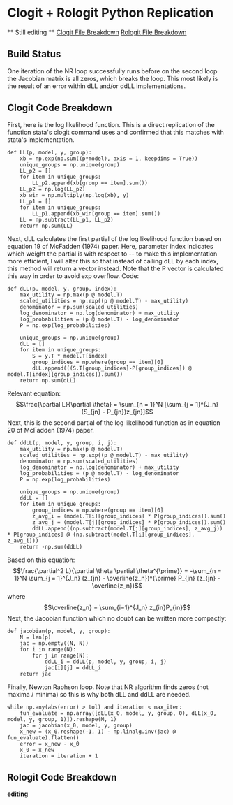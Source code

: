 # Clogit + Rologit Python Replication
** Still editing **
[Clogit File Breakdown](#clogit-code-breakdown)
[Rologit File Breakdown](#rologit-code-breakdown)
## Build Status
One iteration of the NR loop successfully runs before on the second loop the Jacobian matrix is all zeros, which breaks the loop. This most likely is the result of an error within dLL and/or ddLL implementations.
## Clogit Code Breakdown
First, here is the log likelihood function. This is a direct replication of the function stata's clogit command uses and confirmed that this matches with stata's implementation.
```
def LL(p, model, y, group):
    xb = np.exp(np.sum((p*model), axis = 1, keepdims = True))
    unique_groups = np.unique(group)
    LL_p2 = []
    for item in unique_groups:
        LL_p2.append(xb[group == item].sum())
    LL_p2 = np.log(LL_p2)
    xb_win = np.multiply(np.log(xb), y)
    LL_p1 = []
    for item in unique_groups:
        LL_p1.append(xb_win[group == item].sum()) 
    LL = np.subtract(LL_p1, LL_p2) 
    return np.sum(LL)
```
Next, dLL calculates the first partial of the log likelihood function based on equation 19 of McFadden (1974) paper. Here, parameter index indicates which weight the partial is with respect to -- to make this implementation more efficient, I will alter this so that instead of calling dLL by each index, this method will return a vector instead. Note that the P vector is calculated this way in order to avoid exp overflow. Code:
```
def dLL(p, model, y, group, index):
    max_utility = np.max(p @ model.T)
    scaled_utilities = np.exp((p @ model.T) - max_utility)
    denominator = np.sum(scaled_utilities)
    log_denominator = np.log(denominator) + max_utility
    log_probabilities = (p @ model.T) - log_denominator
    P = np.exp(log_probabilities)

    unique_groups = np.unique(group)
    dLL = []
    for item in unique_groups:
        S = y.T * model.T[index]
        group_indices = np.where(group == item)[0]
        dLL.append(((S.T[group_indices]-P[group_indices]) @ model.T[index][group_indices]).sum())
    return np.sum(dLL)
```
Relevant equation:
$$\frac{\partial L}{\partial \theta} = \sum_{n = 1}^N [\sum_{j = 1}^{J_n} (S_{jn} - P_{jn})z_{jn}]$$
Next, this is the second partial of the log likelihood function as in equation 20 of McFadden (1974) paper.
```
def ddLL(p, model, y, group, i, j):
    max_utility = np.max(p @ model.T)
    scaled_utilities = np.exp((p @ model.T) - max_utility)
    denominator = np.sum(scaled_utilities)
    log_denominator = np.log(denominator) + max_utility
    log_probabilities = (p @ model.T) - log_denominator
    P = np.exp(log_probabilities)
    
    unique_groups = np.unique(group)
    ddLL = []
    for item in unique_groups:
        group_indices = np.where(group == item)[0]
        z_avg_i = (model.T[i][group_indices] * P[group_indices]).sum()
        z_avg_j = (model.T[j][group_indices] * P[group_indices]).sum()
        ddLL.append((np.subtract(model.T[j][group_indices], z_avg_j)) * P[group_indices] @ (np.subtract(model.T[i][group_indices], z_avg_i)))
    return -np.sum(ddLL)
```
Based on this equation:
$$\frac{\partial^2 L}{\partial \theta \partial \theta^{\prime}} = -\sum_{n = 1}^N \sum_{j = 1}^{J_n} (z_{jn} - \overline{z_n})^{\prime}  P_{jn} (z_{jn} - \overline{z_n})$$
where 
$$\overline{z_n} = \sum_{i=1}^{J_n} z_{in}P_{in}$$
Next, the Jacobian function which no doubt can be written more compactly:
```
def jacobian(p, model, y, group):
    N = len(p)
    jac = np.empty((N, N))
    for i in range(N):
        for j in range(N):
            ddLL_i = ddLL(p, model, y, group, i, j)
            jac[i][j] = ddLL_i
    return jac
```
Finally, Newton Raphson loop. Note that NR algorithm finds zeros (not maxima / minima) so this is why both dLL and ddLL are needed. 
```
while np.any(abs(error) > tol) and iteration < max_iter:
    fun_evaluate = np.array([dLL(x_0, model, y, group, 0), dLL(x_0, model, y, group, 1)]).reshape(M, 1)
    jac = jacobian(x_0, model, y, group)
    x_new = (x_0.reshape(-1, 1) - np.linalg.inv(jac) @ fun_evaluate).flatten()
    error = x_new - x_0
    x_0 = x_new
    iteration = iteration + 1
```

## Rologit Code Breakdown
**editing**
